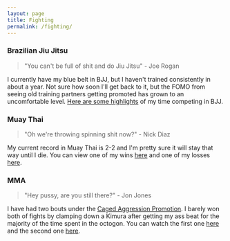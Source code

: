 ```yaml
---
layout: page
title: Fighting
permalink: /fighting/
---
```


### Brazilian Jiu Jitsu

> "You can't be full of shit and do Jiu Jitsu" - Joe Rogan

I currently have my blue belt in BJJ, but I haven't trained consistently in about a year. Not sure how soon I'll get back to it, but the FOMO from seeing
old training partners getting promoted has grown to an uncomfortable level. [Here are some highlights](https://youtu.be/Hk4yjscElds) of my time competing in BJJ.

### Muay Thai

> "Oh we're throwing spinning shit now?" - Nick Diaz

My current record in Muay Thai is 2-2 and I'm pretty sure it will stay that way until I die. You can view one of my wins [here](https://youtu.be/vBENzHeO1E4) 
and one of my losses [here](https://youtu.be/0vtLnuh8sp8).

### MMA

> "Hey pussy, are you still there?" - Jon Jones

I have had two bouts under the [Caged Aggression Promotion](http://www.cagedaggressionevents.com/home.html). 
I barely won both of fights by clamping down a Kimura after getting my ass beat for the majority of the time spent in the octogon. You can watch the first one
[here](https://www.youtube.com/watch?v=HS0-9Qrv-KE) and the second one [here](https://www.youtube.com/watch?v=MpsP5vWX2l8&t=631s). 

